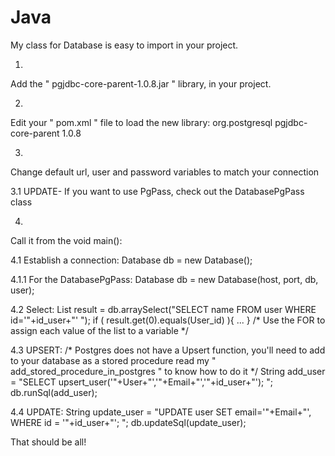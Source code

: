 # Java
My class for Database is easy to import in your project.

1.
  Add the " pgjdbc-core-parent-1.0.8.jar " library, in your project.

2.
  Edit your " pom.xml " file to load the new library:
  <dependencies>
    <dependency>
      <groupId>org.postgresql</groupId>
      <artifactId>pgjdbc-core-parent</artifactId>
      <version>1.0.8</version>
     </dependency>
  </dependencies>

3.
  Change default url, user and password variables to match your connection

3.1
  UPDATE- If you want to use PgPass, check out the DatabasePgPass class
  
4.
  Call it from the void main():
  
4.1
  Establish a connection:
  Database db = new Database();

4.1.1
  For the DatabasePgPass: Database db = new Database(host, port, db, user);

4.2
  Select:
  List<String> result = db.arraySelect("SELECT name FROM user WHERE id='"+id_user+"' ");
    if ( result.get(0).equals(User_id) ){ ... }
  /* Use the FOR to assign each value of the list to a variable */

4.3
  UPSERT:
  /* Postgres does not have a Upsert function, you'll need to add to your database as a stored procedure
     read my " add_stored_procedure_in_postgres " to know how to do it */
  String add_user = "SELECT upsert_user('"+User+"','"+Email+"','"+id_user+"'); ";
  db.runSql(add_user);

4.4
  UPDATE:
  String update_user = "UPDATE user SET email='"+Email+"', WHERE id = '"+id_user+"'; ";
  db.updateSql(update_user);

That should be all!

